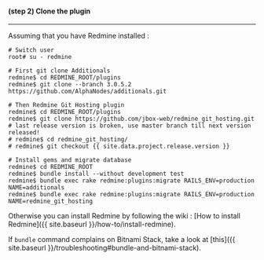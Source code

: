 #### **(step 2)** Clone the plugin
***

Assuming that you have Redmine installed :

    # Switch user
    root# su - redmine

    # First git clone Additionals
    redmine$ cd REDMINE_ROOT/plugins
    redmine$ git clone --branch 3.0.5.2 https://github.com/AlphaNodes/additionals.git

    # Then Redmine Git Hosting plugin
    redmine$ cd REDMINE_ROOT/plugins
    redmine$ git clone https://github.com/jbox-web/redmine_git_hosting.git
    # last release version is broken, use master branch till next version released!
    # redmine$ cd redmine_git_hosting/
    # redmine$ git checkout {{ site.data.project.release.version }}

    # Install gems and migrate database
    redmine$ cd REDMINE_ROOT
    redmine$ bundle install --without development test
    redmine$ bundle exec rake redmine:plugins:migrate RAILS_ENV=production NAME=additionals
    redmine$ bundle exec rake redmine:plugins:migrate RAILS_ENV=production NAME=redmine_git_hosting

Otherwise you can install Redmine by following the wiki : [How to install Redmine]({{ site.baseurl }}/how-to/install-redmine).

If ```bundle``` command complains on Bitnami Stack, take a look at [this]({{ site.baseurl }}/troubleshooting#bundle-and-bitnami-stack).
